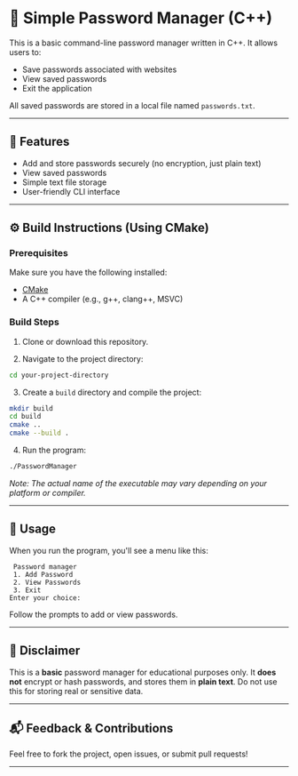 # 🔐 Simple Password Manager (C++)

This is a basic command-line password manager written in C++. It allows users to:

- Save passwords associated with websites
- View saved passwords
- Exit the application

All saved passwords are stored in a local file named `passwords.txt`.

---

## 🧱 Features

- Add and store passwords securely (no encryption, just plain text)
- View saved passwords
- Simple text file storage
- User-friendly CLI interface

---

## ⚙️ Build Instructions (Using CMake)

### Prerequisites

Make sure you have the following installed:
- [CMake](https://cmake.org/download/)
- A C++ compiler (e.g., g++, clang++, MSVC)

### Build Steps

1. Clone or download this repository.

2. Navigate to the project directory:

```bash
cd your-project-directory
```

3. Create a `build` directory and compile the project:

```bash
mkdir build
cd build
cmake ..
cmake --build .
```

4. Run the program:

```bash
./PasswordManager
```

_Note: The actual name of the executable may vary depending on your platform or compiler._

---

## 📄 Usage

When you run the program, you'll see a menu like this:

```
 Password manager
 1. Add Password
 2. View Passwords
 3. Exit
Enter your choice:
```

Follow the prompts to add or view passwords.

---


## 🛑 Disclaimer

This is a **basic** password manager for educational purposes only. It **does not** encrypt or hash passwords, and stores them in **plain text**. Do not use this for storing real or sensitive data.

---

## 📬 Feedback & Contributions

Feel free to fork the project, open issues, or submit pull requests!

---
